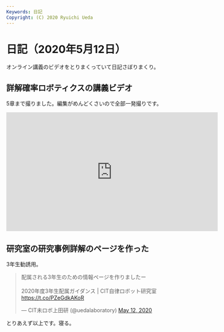 ```yaml
---
Keywords: 日記
Copyright: (C) 2020 Ryuichi Ueda
---
```


# 日記（2020年5月12日）

オンライン講義のビデオをとりまくっていて日記さぼりまくり。

## 詳解確率ロボティクスの講義ビデオ

5章まで撮りました。編集がめんどくさいので全部一発撮りです。

<iframe width="560" height="315" src="https://www.youtube.com/embed/videoseries?list=PLbUh9y6MXvjfOLwmuuBbXKUX45rZsM8iH" frameborder="0" allow="accelerometer; autoplay; encrypted-media; gyroscope; picture-in-picture" allowfullscreen></iframe>

## 研究室の研究事例詳解のページを作った

3年生勧誘用。

<blockquote class="twitter-tweet"><p lang="ja" dir="ltr">配属される3年生のための情報ページを作りましたー<br><br>2020年度3年生配属ガイダンス | CIT自律ロボット研究室 <a href="https://t.co/PZeGdkAKoR">https://t.co/PZeGdkAKoR</a></p>&mdash; CIT未ロボ上田研 (@uedalaboratory) <a href="https://twitter.com/uedalaboratory/status/1260094058623406080?ref_src=twsrc%5Etfw">May 12, 2020</a></blockquote> <script async src="https://platform.twitter.com/widgets.js" charset="utf-8"></script>


とりあえず以上です。寝る。
